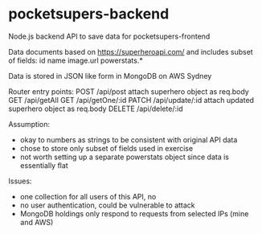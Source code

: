 # pocketsupers-backend
Node.js backend API to save data for pocketsupers-frontend

Data documents based on https://superheroapi.com/ and includes subset of fields:
id
name
image.url
powerstats.*

Data is stored in JSON like form in MongoDB on AWS Sydney

Router entry points:
POST   /api/post          attach superhero object as req.body
GET    /api/getAll
GET    /api/getOne/:id
PATCH  /api/update/:id    attach updated superhero object as req.body
DELETE /api/delete/:id

Assumption:
- okay to numbers as strings to be consistent with original API data
- chose to store only subset of fields used in exercise
- not worth setting up a separate powerstats object since data is essentially flat

Issues:
 - one collection for all users of this API, no 
 - no user authentication, could be vulnerable to attack
 - MongoDB holdings only respond to requests from selected IPs (mine and AWS)